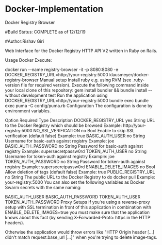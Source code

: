 # Docker-Implementation

Docker Registry Browser

#Build Status: COMPLETE as of 12/12/19

#Author:Rishav Giri

Web Interface for the Docker Registry HTTP API V2 written in Ruby on Rails.

Usage
Docker
Execute:

docker run --name registry-browser -it -p 8080:8080 -e DOCKER_REGISTRY_URL=http://your-registry:5000 klausmeyer/docker-registry-browser
Manual setup
Install ruby e.g. using RVM
(see .ruby-version file for required version).
Execute the following command inside your local clone of this repository:
gem install bundler && bundle install --without development test
Run the application using
DOCKER_REGISTRY_URL=http://your-registry:5000 bundle exec bundle exec puma -C config/puma.rb
Configuration
The configuration is done by environment variables.

Option	Required	Type	Description
DOCKER_REGISTRY_URL	yes	String	URL to the Docker Registry which should be browsed
Example: http://your-registry:5000
NO_SSL_VERIFICATION	no	Bool	Enable to skip SSL verification (default false)
Example: true
BASIC_AUTH_USER	no	String	Username for basic-auth against registry
Example: joe
BASIC_AUTH_PASSWORD	no	String	Password for basic-auth against registry
Example: supersecretpassw0rd
TOKEN_AUTH_USER	no	String	Username for token-auth against registry
Example: joe
TOKEN_AUTH_PASSWORD	no	String	Password for token-auth against registry
Example: supersecretpassw0rd
ENABLE_DELETE_IMAGES	no	Bool	Allow deletion of tags (default false)
Example: true
PUBLIC_REGISTRY_URL	no	String	The public URL to the Docker Registry to do docker pull
Example: your-registry:5000
You can also set the following variables as Docker Swarm secrets with the same naming:

BASIC_AUTH_USER
BASIC_AUTH_PASSWORD
TOKEN_AUTH_USER
TOKEN_AUTH_PASSWORD
Proxy Setups
If you're using a reverse-proxy setup with SSL termination in front of this application in combination with ENABLE_DELETE_IMAGES=true you must make sure that the application knows about this fact (by sending X-Forwarded-Proto: https in the HTTP headers).

Otherwise the application would throw errors like "HTTP Origin header [...] didn't match request.base_url [...]" when you're trying to delete image-tags.
